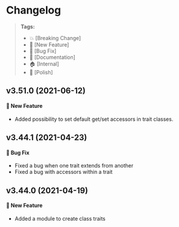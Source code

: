 Changelog
=========

> **Tags:**
> - :boom:       [Breaking Change]
> - :rocket:     [New Feature]
> - :bug:        [Bug Fix]
> - :memo:       [Documentation]
> - :house:      [Internal]
> - :nail_care:  [Polish]

## v3.51.0 (2021-06-12)

#### :rocket: New Feature

* Added possibility to set default get/set accessors in trait classes.

## v3.44.1 (2021-04-23)

#### :bug: Bug Fix

* Fixed a bug when one trait extends from another
* Fixed a bug with accessors within a trait

## v3.44.0 (2021-04-19)

#### :rocket: New Feature

* Added a module to create class traits
